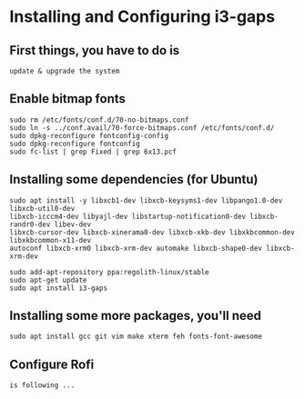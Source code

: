 # Installing and Configuring i3-gaps 

## First things, you have to do is
```
update & upgrade the system
```

## Enable bitmap fonts
```
sudo rm /etc/fonts/conf.d/70-no-bitmaps.conf
sudo ln -s ../conf.avail/70-force-bitmaps.conf /etc/fonts/conf.d/
sudo dpkg-reconfigure fontconfig-config
sudo dpkg-reconfigure fontconfig
sudo fc-list | grep Fixed | grep 6x13.pcf
```

## Installing some dependencies (for Ubuntu)
```
sudo apt install -y libxcb1-dev libxcb-keysyms1-dev libpango1.0-dev libxcb-util0-dev 
libxcb-icccm4-dev libyajl-dev libstartup-notification0-dev libxcb-randr0-dev libev-dev 
libxcb-cursor-dev libxcb-xinerama0-dev libxcb-xkb-dev libxkbcommon-dev libxkbcommon-x11-dev 
autoconf libxcb-xrm0 libxcb-xrm-dev automake libxcb-shape0-dev libxcb-xrm-dev
```

```
sudo add-apt-repository ppa:regolith-linux/stable
sudo apt-get update
sudo apt install i3-gaps
```

## Installing some more packages, you'll need
```
sudo apt install gcc git vim make xterm feh fonts-font-awesome
```

## Configure Rofi 
```
is following ...
```
